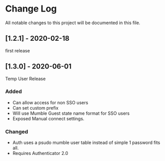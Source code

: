 # Change Log

All notable changes to this project will be documented in this file.

## \[1.2.1\] - 2020-02-18

first release

## \[1.3.0\] - 2020-06-01

Temp User Release

### Added

- Can allow access for non SSO users
- Can set custom prefix
- Will use Mumble Guest state name format for SSO users
- Exposed Manual connect settings.

### Changed

- Auth uses a psudo mumble user table instead of simple 1 password fits all.
- Requires Authenticator 2.0
